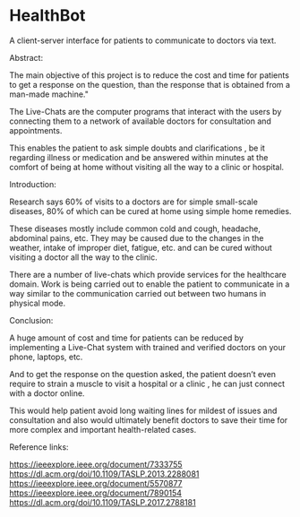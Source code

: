 # HealthBot

A client-server interface for patients to communicate to doctors via text.

Abstract:

The main objective of this project is to reduce the cost and time for patients to get a response on the question, than the response that is obtained from a man-made machine."

The Live-Chats are the computer programs that interact with the users by connecting them to a network of available doctors for consultation and appointments. 

This enables the patient to ask simple doubts and clarifications , be it regarding illness or medication and be answered within minutes at the comfort of being at home without visiting all the way to a clinic or hospital.

Introduction:

Research says 60% of visits to a doctors are for simple small-scale diseases, 80% of which can be cured at home using simple home remedies.

These diseases mostly include common cold and cough, headache, abdominal pains, etc. They may be caused due to the changes in the weather, intake of improper diet, fatigue, etc. and can be cured without visiting a doctor all the way to the clinic.

There are a number of live-chats which provide services for the healthcare domain. Work is being carried out to enable the patient to communicate in a way similar to the communication carried out between two humans in physical mode. 

Conclusion:

A huge amount of cost and time for patients can be reduced by implementing a Live-Chat system with trained and verified doctors on your phone, laptops, etc. 

And to get the response on the question asked, the patient doesn’t even require to strain a muscle to visit a hospital or a clinic , he can just connect with a doctor online.

This would help patient avoid long waiting lines for mildest of issues and consultation and also would ultimately benefit doctors to save their time for more complex and important health-related cases.

Reference links:

https://ieeexplore.ieee.org/document/7333755
https://dl.acm.org/doi/10.1109/TASLP.2013.2288081
https://ieeexplore.ieee.org/document/5570877
https://ieeexplore.ieee.org/document/7890154
https://dl.acm.org/doi/10.1109/TASLP.2017.2788181
